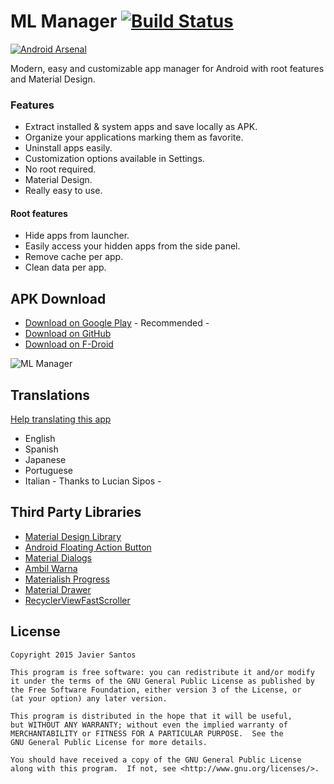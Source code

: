 # ML Manager [![Build Status](https://travis-ci.org/javiersantos/MLManager.svg?branch=master)](https://travis-ci.org/javiersantos/MLManager)

[![Android Arsenal](https://img.shields.io/badge/Android%20Arsenal-MLManager-blue.svg?style=flat)](http://android-arsenal.com/details/3/2003)

Modern, easy and customizable app manager for Android with root features and Material Design.

### Features
* Extract installed & system apps and save locally as APK.
* Organize your applications marking them as favorite.
* Uninstall apps easily.
* Customization options available in Settings.
* No root required.
* Material Design.
* Really easy to use.

#### Root features
* Hide apps from launcher.
* Easily access your hidden apps from the side panel.
* Remove cache per app.
* Clean data per app.

## APK Download
* [Download on Google Play](https://play.google.com/store/apps/details?id=com.javiersantos.mlmanager) - Recommended -
* [Download on GitHub](https://github.com/javiersantos/MLManager/releases)
* [Download on F-Droid](https://f-droid.org/repository/browse/?fdid=com.javiersantos.mlmanager)

![ML Manager](http://i.imgur.com/gpBV7FC.png)

## Translations
[Help translating this app](https://crowdin.com/project/ml-manager)
* English
* Spanish
* Japanese
* Portuguese
* Italian - Thanks to Lucian Sipos -

## Third Party Libraries
* [Material Design Library](https://github.com/navasmdc/MaterialDesignLibrary)
* [Android Floating Action Button](https://github.com/futuresimple/android-floating-action-button)
* [Material Dialogs](https://github.com/afollestad/material-dialogs)
* [Ambil Warna](https://github.com/yukuku/ambilwarna)
* [Materialish Progress](https://github.com/pnikosis/materialish-progress)
* [Material Drawer](https://github.com/mikepenz/MaterialDrawer)
* [RecyclerViewFastScroller](https://github.com/danoz73/RecyclerViewFastScroller)

## License

    Copyright 2015 Javier Santos

    This program is free software: you can redistribute it and/or modify
    it under the terms of the GNU General Public License as published by
    the Free Software Foundation, either version 3 of the License, or
    (at your option) any later version.

    This program is distributed in the hope that it will be useful,
    but WITHOUT ANY WARRANTY; without even the implied warranty of
    MERCHANTABILITY or FITNESS FOR A PARTICULAR PURPOSE.  See the
    GNU General Public License for more details.

    You should have received a copy of the GNU General Public License
    along with this program.  If not, see <http://www.gnu.org/licenses/>.
